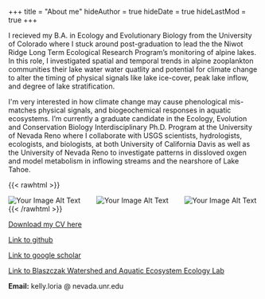 +++
title = "About me"
hideAuthor = true
hideDate = true
hideLastMod = true
+++

I recieved my B.A. in Ecology and Evolutionary Biology from the University of Colorado where I stuck around post-graduation to lead the the Niwot Ridge Long Term Ecological Research Program’s monitoring of alpine lakes. In this role, I investigated spatial and temporal trends in alpine zooplankton communities their lake water water quatlity and potential for climate change to alter the timing of physical signals like lake ice-cover, peak lake inflow, and degree of lake stratification.

I'm very interested in how climate change may cause phenological mis-matches physical signals, and biogeochemical responses in aquatic ecosystems. I’m currently a graduate candidate in the Ecology, Evolution and Conservation Biology Interdisciplinary Ph.D. Program at the University of Nevada Reno where I collaborate with USGS scientists, hydrologists, ecologists, and biologists, at both University of California Davis as well as the University of Nevada Reno to investigate patterns in dissloved oxgen and model metabolism in inflowing streams and the nearshore of Lake Tahoe.

{{< rawhtml >}}
  <p class="speshal-fancy-custom">
  </p>
  <div style="display: flex; justify-content: space-between;">
    <img src="/Kelly_datd_dl.png" alt="Your Image Alt Text" style="max-width: 29%; height: auto; margin-right: 1%;">
     <img src="/BW_runoff.JPG" alt="Your Image Alt Text" style="max-width: 29%; height: auto; margin-right: 1%;">
    <img src="/Sensor3m.JPG" alt="Your Image Alt Text" style="max-width: 40%; height: auto; margin-right: 1%;">
  </div>
{{< /rawhtml >}}

[Download my CV here](/CV_Loria_Kelly.pdf)

[Link to github](/https://github.com/kellyloria)

[Link to google scholar](https://scholar.google.com/citations?user=c8Ul16sAAAAJ&hl=en&authuser=1)

[Link to Blaszczak Watershed and Aquatic Ecosystem Ecology Lab](https://blaszczaklab.weebly.com)

**Email:** kelly.loria @ nevada.unr.edu
